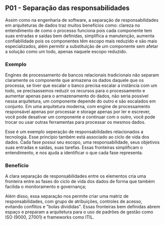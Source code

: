 ## P01 - Separação das responsabilidades
Assim como na engenharia de software, a separação de responsabilidades em arquiteturas de dados traz muitos benefícios como: clareza no entendimento de como o processo funciona pois cada componente tem suas entradas e saídas bem definidas, simplifica a manutenção, aumenta confiabilidade pois os componentes têm escopo mais reduzido e são mais especializados, além permitir a substituição de um componente sem afetar a solução como um todo, apenas naquele escopo reduzido.

### Exemplo
Engines de processamento de bancos relacionais tradicionais não separam claramente os componente que armazena os dados daquele que os processa, se tiver que escalar o banco precisa escalar a instância com um todo, se precisassemos reduzir os recursos para o processamento e aumentar apenas para o armazenamento do dados, não seria possível nessa arquitetura, um componente depende do outro e são escalados em conjunto. Em uma arquitetura moderna, com engine de processamento responsável apenas por processar e storage apenas por ler e escrever, você pode desativar um componente e continuar com o outro, você pode trocar ou usar outras ferramentas para processar os mesmos dados.

Esse é um exemplo seperação de responsabilidades relacionados a tecnologia. Esse princípio também está associado ao ciclo de vida dos dados. Cada fase possui seu escopo, uma responsabilidade, seus objetivos suas entradas e saídas, suas tarefas. Essas fronteiras simplificam o entendimento, e nos ajuda a identificar o que cada fase representa.

### Benefício
A clara separação de responsabilidades entre os elementos cria uma fronteira entre as fases do ciclo de vida dos dados de forma que também facilida o monitoramento e governança; 

Além disso, essa separação nos permite criar uma matriz de responsabilidades, com grupo de atribuições, controles de acesso, evitando conflitos e "bolas divididas". Essas fronteiras bem definidas abrem espaço e preparam a arquitetura para o uso de padrões de gestão como ISO (9000, 27001) e frameworks como ITIL. 